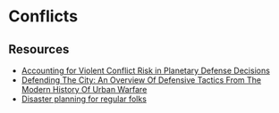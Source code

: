 # Conflicts

## Resources

- [Accounting for Violent Conflict Risk in Planetary Defense Decisions](https://gcrinstitute.org/accounting-for-violent-conflict-risk-in-planetary-defense-decisions/)
- [Defending The City: An Overview Of Defensive Tactics From The Modern History Of Urban Warfare](https://mwi.usma.edu/defending-the-city-an-overview-of-defensive-tactics-from-the-modern-history-of-urban-warfare/)
- [Disaster planning for regular folks](https://lcamtuf.coredump.cx/prep/index-old.shtml)

